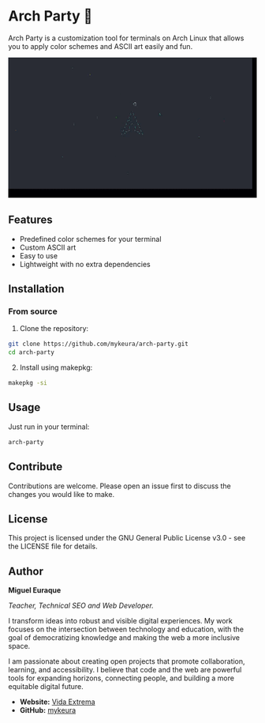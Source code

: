 # Arch Party 🎨

Arch Party is a customization tool for terminals on Arch Linux that allows you to apply color schemes and ASCII art easily and fun.

![Demo de Arch Party](assets/arch-party.gif)

## Features

- Predefined color schemes for your terminal
- Custom ASCII art
- Easy to use
- Lightweight with no extra dependencies

## Installation

### From source

1. Clone the repository:
```bash
git clone https://github.com/mykeura/arch-party.git
cd arch-party
```

2. Install using makepkg:
```bash
makepkg -si
```

## Usage

Just run in your terminal:

```bash
arch-party
```

## Contribute

Contributions are welcome. Please open an issue first to discuss the changes you would like to make.

## License

This project is licensed under the GNU General Public License v3.0 - see the LICENSE file for details.

## Author

**Miguel Euraque**

_Teacher, Technical SEO and Web Developer._

I transform ideas into robust and visible digital experiences. My work focuses on the intersection between technology and education, with the goal of democratizing knowledge and making the web a more inclusive space.

I am passionate about creating open projects that promote collaboration, learning, and accessibility. I believe that code and the web are powerful tools for expanding horizons, connecting people, and building a more equitable digital future.

- **Website:** [Vida Extrema](https://vidaextrema.org/)
- **GitHub:** [mykeura](https://github.com/mykeura)

